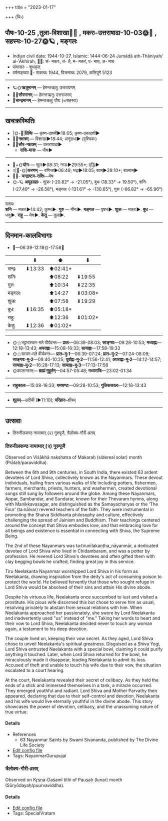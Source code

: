 +++
title = "2023-01-17"

+++
(चि॰)
## पौषः-10-25  ,तुला-विशाखा🌛🌌  ,  मकरः-उत्तराषाढा-10-03🌞🌌  ,  सहस्यः-10-27🌞🪐  , मङ्गलः
- Indian civil date: 1944-10-27, Islamic: 1444-06-24 Jumādā ath-Thāniyah/ al-ʾĀkhirah, 🌌🌞: सं- मकरः, तं- तै, म- मकरं, प- माघ, अ- माघ
- संवत्सरः - शुभकृत्
- वर्षसङ्ख्या 🌛- शकाब्दः 1944, विक्रमाब्दः 2079, कलियुगे 5123
___________________
- 🪐🌞**ऋतुमानम्** — हेमन्तऋतुः उत्तरायणम्
- 🌌🌞**सौरमानम्** — हेमन्तऋतुः उत्तरायणम्
- 🌛**चान्द्रमानम्** — हेमन्तऋतुः पौषः (≈सहस्यः)
___________________


## खचक्रस्थितिः
- |🌞-🌛|**तिथिः** — कृष्ण-दशमी►18:05; कृष्ण-एकादशी►  
- 🌌🌛**नक्षत्रम्** — विशाखा►18:44; अनूराधा► (वृश्चिकः)  
- 🌌🌞**सौर-नक्षत्रम्** — उत्तराषाढा►  
  - **राशि-मासः** — पौषः► 
___________________
- 🌛+🌞**योगः** — शूलः►08:31; गण्डः►29:55*; वृद्धिः►  
- २|🌛-🌞|**करणम्** — वणिजा►06:49; भद्रा►18:05; बवम्►29:10*; बालवम्►  
- 🌌🌛- **चन्द्राष्टम-राशिः**—मेषः  
- 🌞-🪐 **अमूढग्रहाः** - शुक्रः (-20.82° → -21.05°), बुधः (18.33° → 19.50°), शनिः (-27.49° → -26.58°), मङ्गलः (-131.61° → -130.65°), गुरुः (-66.82° → -65.96°)
___________________
राशयः  
**शनि** — मकरः►14:42; कुम्भः►. **गुरु** — मीनः►. **मङ्गल** — वृषभः►. **शुक्र** — मकरः►. **बुध** — धनुः►. **राहु** — मेषः►. **केतु** — तुला►. 
___________________


## दिनमान-कालविभागाः
- 🌅—06:39-12:18🌞-17:58🌇  

|      |⬇     |⬆     |⬇     |
|------|-----|-----|------|
|चन्द्रः|⬇13:33 |⬆02:41*|     |
|शनिः   |     |⬆08:22 |⬇19:55 |
|गुरुः  |     |⬆10:34 |⬇22:35 |
|मङ्गलः |     |⬆14:27 |⬇03:08*|
|शुक्रः |     |⬆07:58 |⬇19:29 |
|बुधः   |⬇16:35 |⬆05:18*|     |
|राहुः  |     |⬆12:36 |⬇01:02*|
|केतुः  |⬇12:36 |⬆01:02*|     |
___________________
- 🌞⚝भट्टभास्कर-मते वीर्यवन्तः— **प्रातः**—06:39-08:03; **साङ्गवः**—09:28-10:53; **मध्याह्नः**—12:18-13:43; **अपराह्णः**—15:08-16:33; **सायाह्नः**—17:58-19:33  
- 🌞⚝सायण-मते वीर्यवन्तः— **प्रातः-मु॰1**—06:39-07:24; **प्रातः-मु॰2**—07:24-08:09; **साङ्गवः-मु॰2**—09:40-10:25; **पूर्वाह्णः-मु॰2**—11:56-12:41; **अपराह्णः-मु॰2**—14:12-14:57; **सायाह्नः-मु॰2**—16:28-17:13; **सायाह्नः-मु॰3**—17:13-17:58  
- 🌞कालान्तरम्— **ब्राह्मं मुहूर्तम्**—04:57-05:48; **मध्यरात्रिः**—23:02-01:34  
___________________
- **राहुकालः**—15:08-16:33; **यमघण्टः**—09:28-10:53; **गुलिककालः**—12:18-13:43  
___________________
- **शूलम्**—उदीची (►11:10); **परिहारः**–क्षीरम्  
___________________

## उत्सवाः
- तिरुनीलकण्ठ नायऩ्मार् (२) गुरुपूजै, त्रैलोक्य-गौरी-व्रतम्
### तिरुनीलकण्ठ नायऩ्मार् (२) गुरुपूजै

Observed on Viśākhā nakshatra of Makaraḥ (sidereal solar) month (Prātaḥ/paraviddha). 

Between the 6th and 9th centuries, in South India, there existed 63 ardent devotees of Lord Shiva, collectively known as the Nayanmars. These devout individuals, hailing from various walks of life including potters, fishermen, farmers, merchants, priests, hunters, and washermen, created devotional songs still sung by followers around the globe. Among these Nayanmars, Appar, Sambandar, and Sundarar, known for their Thevaram hymns, along with Manikkavasagar, are distinguished as the Samayacharyas or the ‘The Four’ (ta:nālvar) revered teachers of the faith. They were instrumental in promoting the Shaiva Siddhanta philosophy and culture, effectively challenging the spread of Jainism and Buddhism. Their teachings centered around the concept that Shiva embodies love, and that embracing love for all beings and existence is essential in connecting with Shiva, the Supreme Being.

The 2nd of these Nayanmars was ta:tirunīlakaṇṭha_nāyanmār, a dedicated devotee of Lord Shiva who lived in Chidambaram, and was a potter by profession. He revered Lord Shiva's devotees and often gifted them with clay begging bowls he crafted, finding great joy in this service.

Tiru Neelakanta Nayanmar worshipped Lord Shiva in his form as Neelakanta, drawing inspiration from the deity's act of consuming poison to protect the world. He believed fervently that those who sought refuge in Lord Shiva would be absolved of their sins and attain His divine abode.

Despite his virtuous life, Neelakanta once succumbed to lust and visited a prostitute. His pious wife discerned this but chose to serve him as usual, resolving privately to abstain from sexual relations with him. When Neelakanta approached her passionately, she swore by Lord Neelakanta and inadvertently used "us" instead of "me." Taking her words to heart and their vow to Lord Shiva, Neelakanta decided never to touch any woman again, a testament to his deep devotion.

The couple lived on, keeping their vow secret. As they aged, Lord Shiva chose to unveil Neelakanta's spiritual greatness. Disguised as a Shiva Yogi, Lord Shiva entrusted Neelakanta with a special bowl, claiming it could purify anything it touched. Later, when Lord Shiva returned for the bowl, he miraculously made it disappear, leading Neelakanta to admit its loss. Accused of theft and unable to touch his wife due to their vow, the situation escalated to a court hearing.

At the court, Neelakanta revealed their secret of celibacy. As they held the ends of a stick and immersed themselves in a tank, a miracle occurred. They emerged youthful and radiant. Lord Shiva and Mother Parvathy then appeared, declaring that due to their self-control and devotion, Neelakanta and his wife would live eternally youthful in the divine abode. This story showcases the power of devotion, celibacy, and the unassuming nature of true virtue.

#### Details
- References
  - 63 Nayanmar Saints by Swami Sivananda, published by The Divine Life Society
- [Edit config file](https://github.com/jyotisham/adyatithi/blob/master/mahApuruSha/nAyanmAr/sidereal_solar_month/nakshatra/10/16/tirunIlakaNTha_nAyan2mAr_%282%29_gurupUjai.toml)
- Tags: NayanmarGurupujai


### त्रैलोक्य-गौरी-व्रतम्

Observed on Kr̥ṣṇa-Daśamī tithi of Pauṣaḥ (lunar) month (Sūryōdayaḥ/puurvaviddha). 



#### Details
- [Edit config file](https://github.com/jyotisham/adyatithi/blob/master/devatA/umA/lunar_month/tithi/10/25/trailOkya-gaurI-vratam.toml)
- Tags: SpecialVratam


